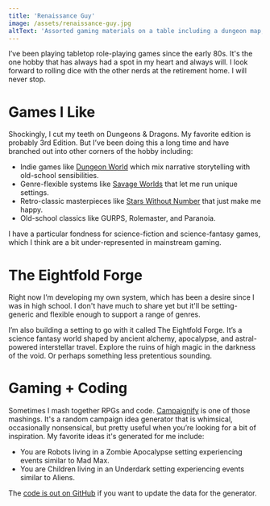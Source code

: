 ```yaml
---
title: 'Renaissance Guy'
image: /assets/renaissance-guy.jpg
altText: 'Assorted gaming materials on a table including a dungeon map, dice, and a vintage gaming book'
---
```


I’ve been playing tabletop role-playing games since the early 80s. It's the one hobby that has always had a spot in my heart and always will. I look forward to rolling dice with the other nerds at the retirement home. I will never stop.

# Games I Like

Shockingly, I cut my teeth on Dungeons & Dragons. My favorite edition is probably 3rd Edition. But I’ve been doing this a long time and have branched out into other corners of the hobby including:

- Indie games like [Dungeon World](https://dungeon.world/) which mix narrative storytelling with old-school sensibilities.
- Genre-flexible systems like [Savage Worlds](https://peginc.com/product-category/savage-worlds/) that let me run unique settings.
- Retro-classic masterpieces like [Stars Without Number](https://www.drivethrurpg.com/product/86467/Stars-Without-Number-Revised-Edition) that just make me happy.
- Old-school classics like GURPS, Rolemaster, and Paranoia.

I have a particular fondness for science-fiction and science-fantasy games, which I think are a bit under-represented in mainstream gaming.

# The Eightfold Forge

Right now I’m developing my own system, which has been a desire since I was in high school. I don't have much to share yet but it'll be setting-generic and flexible enough to support a range of genres.

I’m also building a setting to go with it called The Eightfold Forge. It’s a science fantasy world shaped by ancient alchemy, apocalypse, and astral-powered interstellar travel. Explore the ruins of high magic in the darkness of the void. Or perhaps something less pretentious sounding.

# Gaming + Coding

Sometimes I mash together RPGs and code. [Campaignify](http://guy.dev/campaignify/) is one of those mashings. It's a random campaign idea generator that is whimsical, occasionally nonsensical, but pretty useful when you’re looking for a bit of inspiration. My favorite ideas it's generated for me include:

- You are Robots living in a Zombie Apocalypse setting experiencing events similar to Mad Max.
- You are Children living in an Underdark setting experiencing events similar to Aliens.

The [code is out on GitHub](https://github.com/guydotdev/campaignify) if you want to update the data for the generator.
